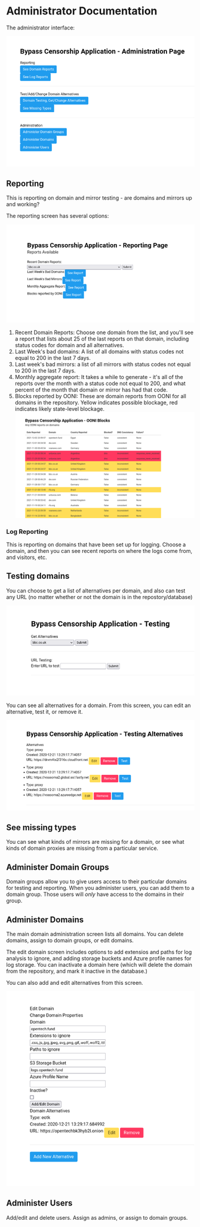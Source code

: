 
# Administrator Documentation

The administrator interface:

![Admin Screen](admin_screen.png)

## Reporting

This is reporting on domain and mirror testing - are domains and mirrors up and working?

The reporting screen has several options:

![Reporting Screen 1](reportin1.png)


1. Recent Domain Reports: Choose one domain from the list, and you'll see a report that lists about 25 of the last reports on that domain, including status codes for domain and all alternatives.
2. Last Week's bad domains: A list of all domains with status codes not equal to 200 in the last 7 days.
3. Last week's bad mirrors: a list of all mirrors with status codes not equal to 200 in the last 7 days.
4. Monthly aggregate report: It takes a while to generate - it's all of the reports over the month with a status code not equal to 200, and what percent of the month that domain or mirror has had that code.
5. Blocks reported by OONI: These are domain reports from OONI for all domains in the repository. Yellow indicates possible blockage, red indicates likely state-level blockage.  ![Blocks reported by OONI](ooni_blocks.png)

### Log Reporting

This is reporting on domains that have been set up for logging. Choose a domain, and then you can see recent reports on where the logs come from, and visitors, etc.


## Testing domains

You can choose to get a list of alternatives per domain, and also can test any URL (no matter whether or not the domain is in the repostory/database)

![Testing](testing.png)

You can see all alternatives for a domain. From this screen, you can edit an alternative, test it, or remove it. 

![ALternatives](alternatives.png)

## See missing types

You can see what kinds of mirrors are missing for a domain, or see what kinds of domain proxies are missing from a particular service.


## Administer Domain Groups

Domain groups allow you to give users access to their particular domains for testing and reporting. When you administer users, you can add them to a domain group. Those users will *only* have access to the domains in their group.

## Administer Domains

The main domain administration screen lists all domains. You can delete domains, assign to domain groups, or edit domains.

The edit domain screen includes options to add extensios and paths for log analysis to ignore, and adding storage buckets and Azure profile names for log storage. You can inactivate a domain here (which will delete the domain from the repository, and mark it inactive in the database.)

You can also add and edit alternatives from this screen.

![Edit Domain Screen](domain_admin.png)

## Administer Users

Add/edit and delete users. Assign as admins, or assign to domain groups.